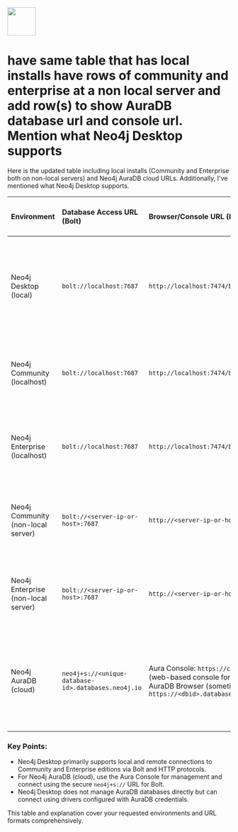 <img src="https://r2cdn.perplexity.ai/pplx-full-logo-primary-dark%402x.png" style="height:64px;margin-right:32px"/>

# have same table that has local installs have rows of community and enterprise at a non local server  and add row(s) to show AuraDB database url and console url.  Mention what Neo4j Desktop supports

Here is the updated table including local installs (Community and Enterprise both on non-local servers) and Neo4j AuraDB cloud URLs. Additionally, I've mentioned what Neo4j Desktop supports.


| Environment | Database Access URL (Bolt) | Browser/Console URL (HTTP) | Notes on Neo4j Desktop Support |
| :-- | :-- | :-- | :-- |
| Neo4j Desktop (local) | `bolt://localhost:7687` | `http://localhost:7474/browser` | Supports running both Community \& Enterprise locally, uses Bolt and HTTP URLs as shown |
| Neo4j Community (localhost) | `bolt://localhost:7687` | `http://localhost:7474/browser` | Can be managed via Neo4j Desktop if installed locally or connected externally |
| Neo4j Enterprise (localhost) | `bolt://localhost:7687` | `http://localhost:7474/browser` | Can be managed via Neo4j Desktop if installed locally or connected externally |
| Neo4j Community (non-local server) | `bolt://<server-ip-or-host>:7687` | `http://<server-ip-or-host>:7474/browser` | Neo4j Desktop can connect remotely via bolt and HTTP URLs |
| Neo4j Enterprise (non-local server) | `bolt://<server-ip-or-host>:7687` | `http://<server-ip-or-host>:7474/browser` | Neo4j Desktop can connect remotely via bolt and HTTP URLs |
| Neo4j AuraDB (cloud) | `neo4j+s://<unique-database-id>.databases.neo4j.io` | Aura Console: `https://console.neo4j.io` (web-based console for DB management) <br> AuraDB Browser (sometimes): `https://<dbid>.databases.neo4j.io/browser/` | Neo4j Desktop does **not** support AuraDB directly; use Aura Console and browser tools |

### Key Points:

- Neo4j Desktop primarily supports local and remote connections to Community and Enterprise editions via Bolt and HTTP protocols.
- For Neo4j AuraDB (cloud), use the Aura Console for management and connect using the secure `neo4j+s://` URL for Bolt.
- Neo4j Desktop does not manage AuraDB databases directly but can connect using drivers configured with AuraDB credentials.

This table and explanation cover your requested environments and URL formats comprehensively.

